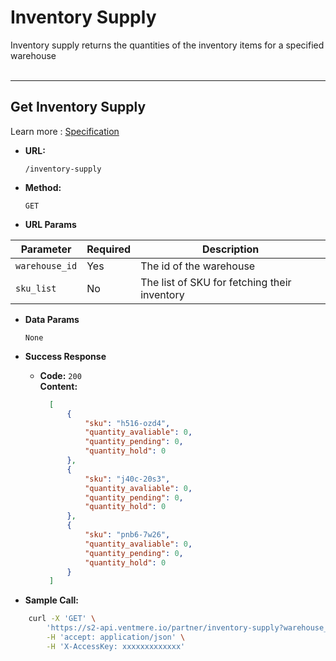 # Inventory Supply

Inventory supply returns the quantities of the inventory items for a specified warehouse <br />
<br />

---

## Get Inventory Supply

Learn more : [Specification](https://s2-api.ventmere.io/swagger-ui/#/partner/get_inventory_supply)

* **URL:**

    `/inventory-supply`

* **Method:**

    `GET`

* **URL Params**

| Parameter | Required | Description |
| ------ | ------ | ----- |
| `warehouse_id` | Yes | The id of the warehouse |
| `sku_list` | No | The list of SKU for fetching their inventory |

* **Data Params**

    `None`

* **Success Response**

    * **Code:** `200` <br />
      **Content:**
      ```json
        [
            {
                "sku": "h516-ozd4",
                "quantity_avaliable": 0,
                "quantity_pending": 0,
                "quantity_hold": 0
            },
            {
                "sku": "j40c-20s3",
                "quantity_avaliable": 0,
                "quantity_pending": 0,
                "quantity_hold": 0
            },
            {
                "sku": "pnb6-7w26",
                "quantity_avaliable": 0,
                "quantity_pending": 0,
                "quantity_hold": 0
            }
        ]
      ```

* **Sample Call:**

```sh
    curl -X 'GET' \
        'https://s2-api.ventmere.io/partner/inventory-supply?warehouse_id=system_69' \
        -H 'accept: application/json' \
        -H 'X-AccessKey: xxxxxxxxxxxxx'
```